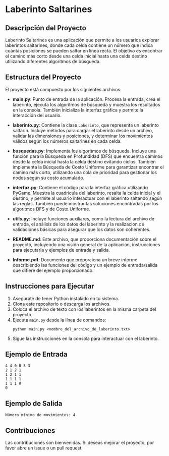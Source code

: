 # Laberinto Saltarines

## Descripción del Proyecto

Laberinto Saltarines es una aplicación que permite a los usuarios explorar laberintos saltarines, donde cada celda contiene un número que indica cuántas posiciones se pueden saltar en línea recta. El objetivo es encontrar el camino más corto desde una celda inicial hasta una celda destino utilizando diferentes algoritmos de búsqueda.

## Estructura del Proyecto

El proyecto está compuesto por los siguientes archivos:

- **main.py**: Punto de entrada de la aplicación. Procesa la entrada, crea el laberinto, ejecuta los algoritmos de búsqueda y muestra los resultados en la consola. También inicializa la interfaz gráfica y permite la interacción del usuario.
  
- **laberinto.py**: Contiene la clase `Laberinto`, que representa un laberinto saltarín. Incluye métodos para cargar el laberinto desde un archivo, validar las dimensiones y posiciones, y determinar los movimientos válidos según los números saltarines en cada celda.
  
- **busquedas.py**: Implementa los algoritmos de búsqueda. Incluye una función para la Búsqueda en Profundidad (DFS) que encuentra caminos desde la celda inicial hasta la celda destino evitando ciclos. También implementa la Búsqueda de Costo Uniforme para garantizar encontrar el camino más corto, utilizando una cola de prioridad para gestionar los nodos según su costo acumulado.
  
- **interfaz.py**: Contiene el código para la interfaz gráfica utilizando PyGame. Muestra la cuadrícula del laberinto, resalta la celda inicial y el destino, y permite al usuario interactuar con el laberinto saltando según las reglas. También puede mostrar las soluciones encontradas por los algoritmos DFS y de Costo Uniforme.
  
- **utils.py**: Incluye funciones auxiliares, como la lectura del archivo de entrada, el análisis de los datos del laberinto y la realización de validaciones básicas para asegurar que los datos son coherentes.
  
- **README.md**: Este archivo, que proporciona documentación sobre el proyecto, incluyendo una visión general de la aplicación, instrucciones para ejecutarla y ejemplos de entrada y salida.

- **Informe.pdf**: Documento que proporciona un breve informe describiendo las funciones del código y un ejemplo de entrada/salida que difiere del ejemplo proporcionado.

## Instrucciones para Ejecutar

1. Asegúrate de tener Python instalado en tu sistema.
2. Clona este repositorio o descarga los archivos.
3. Coloca el archivo de texto con los laberintos en la misma carpeta del proyecto.
4. Ejecuta `main.py` desde la línea de comandos:
   ```
   python main.py <nombre_del_archivo_de_laberinto.txt>
   ```
5. Sigue las instrucciones en la consola para interactuar con el laberinto.

## Ejemplo de Entrada

```
4 4 0 0 3 3
2 1 2 1
1 2 1 1
1 1 1 1
1 1 1 0
0
```

## Ejemplo de Salida

```
Número mínimo de movimientos: 4
```

## Contribuciones

Las contribuciones son bienvenidas. Si deseas mejorar el proyecto, por favor abre un issue o un pull request.